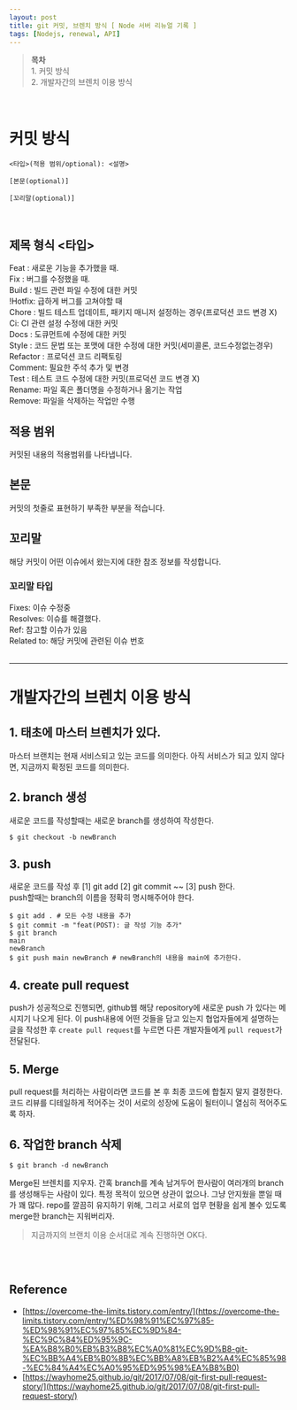 ```yaml
---
layout: post
title: git 커밋, 브렌치 방식 [ Node 서버 리뉴얼 기록 ]
tags: [Nodejs, renewal, API]
---
```

> **목차**<br>1. 커밋 방식<br>2. 개발자간의 브렌치 이용 방식 

<br>

# **커밋 방식**

```
<타입>(적용 범위/optional): <설명>

[본문(optional)]

[꼬리말(optional)]
```

<br>

## 제목 형식 <타입>

Feat : 새로운 기능을 추가했을 때.<br>
Fix : 버그를 수정했을 때.<br>
Build : 빌드 관련 파일 수정에 대한 커밋<br>
!Hotfix: 급하게 버그를 고쳐야할 때<br>
Chore : 빌드 테스트 업데이트, 패키지 매니저 설정하는 경우(프로덕션 코드 변경 X)<br>
Ci: CI 관련 설정 수정에 대한 커밋<br>
Docs : 도큐먼트에 수정에 대한 커밋<br>
Style : 코드 문법 또는 포맷에 대한 수정에 대한 커밋(세미콜론, 코드수정없는경우)<br>
Refactor : 프로덕션 코드 리팩토링<br>
Comment: 필요한 주석 추가 및 변경<br>
Test : 테스트 코드 수정에 대한 커밋(프로덕션 코드 변경 X)<br>
Rename: 파일 혹은 폴더명을 수정하거나 옮기는 작업<br>
Remove: 파일을 삭제하는 작업만 수행<br>

## 적용 범위

커밋된 내용의 적용범위를 나타냅니다.

## 본문

커밋의 첫줄로 표현하기 부족한 부분을 적습니다.

## 꼬리말

해당 커밋이 어떤 이슈에서 왔는지에 대한 참조 정보를 작성합니다.

### 꼬리말 타입

Fixes: 이슈 수정중<br>
Resolves: 이슈를 해결했다.<br>
Ref: 참고할 이슈가 있음<br>
Related to: 해당 커밋에 관련된 이슈 번호
<br>
<br>

-----

# 개발자간의 브렌치 이용 방식

## 1. 태초에 마스터 브렌치가 있다.
마스터 브랜치는 현재 서비스되고 있는 코드를 의미한다. 
아직 서비스가 되고 있지 않다면, 지금까지 확정된 코드를 의미한다.

## 2. branch 생성
새로운 코드를 작성할때는 새로운 branch를 생성하여 작성한다.

```console
$ git checkout -b newBranch
```
## 3. push
새로운 코드를 작성 후 [1] git add [2] git commit ~~ [3] push 한다.<br>
push할때는 branch의 이름을 정확히 명시해주어야 한다.
```console
$ git add . # 모든 수정 내용을 추가
$ git commit -m "feat(POST): 글 작성 기능 추가"
$ git branch 
main
newBranch
$ git push main newBranch # newBranch의 내용을 main에 추가한다.
```
## 4. create pull request
push가 성공적으로 진행되면, github웹 해당 repository에 새로운 push 가 있다는 메시지기 나오게 된다.
이 push내용에 어떤 것들을 담고 있는지 협업자들에게 설명하는 글을 작성한 후 `create pull request`를 누르면 다른 개발자들에게 `pull request`가 전달된다.

## 5. Merge
pull request를 처리하는 사람이라면 코드를 본 후 최종 코드에 합칠지 말지 결정한다.
코드 리뷰를 디테일하게 적어주는 것이 서로의 성장에 도움이 될터이니 열심히 적어주도록 하자.

## 6. 작업한 branch 삭제
```console
$ git branch -d newBranch
```
Merge된 브렌치를 지우자. 간혹 branch를 계속 남겨두어 한사람이 여러개의 branch를 생성해두는 사람이 있다. 특정 목적이 있으면 상관이 없으나. 그냥 안지웠을 뿐일 때가 꽤 많다. repo를 깔끔히 유지하기 위해, 그리고 서로의 업무 현황을 쉽게 볼수 있도록 merge한 branch는 지워버리자.

> 지금까지의 브랜치 이용 순서대로 계속 진행하면 OK다.

<br><br>

## Reference

- [https://overcome-the-limits.tistory.com/entry/](https://overcome-the-limits.tistory.com/entry/%ED%98%91%EC%97%85-%ED%98%91%EC%97%85%EC%9D%84-%EC%9C%84%ED%95%9C-%EA%B8%B0%EB%B3%B8%EC%A0%81%EC%9D%B8-git-%EC%BB%A4%EB%B0%8B%EC%BB%A8%EB%B2%A4%EC%85%98-%EC%84%A4%EC%A0%95%ED%95%98%EA%B8%B0)
- [https://wayhome25.github.io/git/2017/07/08/git-first-pull-request-story/](https://wayhome25.github.io/git/2017/07/08/git-first-pull-request-story/)
